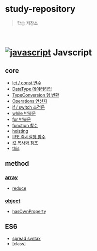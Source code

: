 # study-repository

> 학습 저장소

<br/>

# [![javascript](https://skillicons.dev/icons?i=js)](https://skillicons.dev) Javscript

## core

- [let / const 변수](https://github.com/minomad/study-repository/blob/main/JavaScript/core/1_Variables.md)
- [DataType 데이터타입](https://github.com/minomad/study-repository/blob/main/JavaScript/core/2_DataTypes.md)
- [TypeConversion 형 변환](https://github.com/minomad/study-repository/blob/main/JavaScript/core/3_TypeConversion.md)
- [Operations 연산자](https://github.com/minomad/study-repository/blob/main/JavaScript/core/4_Operations.md)
- [if / switch 조건문](https://github.com/minomad/study-repository/blob/main/JavaScript/core/5_Condition.md)
- [while 반복문](https://github.com/minomad/study-repository/blob/main/JavaScript/core/6_while.md)
- [for 반복문](https://github.com/minomad/study-repository/blob/main/JavaScript/core/7_for.md)
- [function 함수](https://github.com/minomad/study-repository/blob/main/JavaScript/core/8_functions.md)
- [hoisting](https://github.com/minomad/study-repository/blob/main/JavaScript/core/10_Hoisting.md)
- [IIFE 즉시실행 함수](https://github.com/minomad/study-repository/blob/main/JavaScript/core/IIFE.md)
- [값 복사와 참조](https://github.com/minomad/study-repository/blob/main/JavaScript/core/복사,참조.md)
- [this]()
<!-- - -[closure]() -->

## method

### [array](https://github.com/minomad/study-repository/blob/main/JavaScript/core/11_array.md)

- [reduce](https://github.com/minomad/study-repository/blob/main/JavaScript/method/reduce.md)

### [object](https://github.com/minomad/study-repository/blob/main/JavaScript/core/9_Object.md)

- [hasOwnProperty](https://github.com/minomad/study-repository/blob/main/JavaScript/method/reduce.md)

## ES6

- [spread syntax](https://github.com/minomad/study-repository/blob/main/JavaScript/ES6/spread-syntax.md)
- [class]
